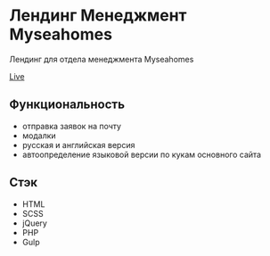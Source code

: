 # Лендинг Менеджмент Myseahomes

Лендинг для отдела менеджмента Myseahomes

[Live](https://myseahomes.com/maintenance/)

## Функциональность

- отправка заявок на почту
- модалки
- русская и английская версия
- автоопределение языковой версии по кукам основного сайта

## Стэк

- HTML
- SCSS
- jQuery
- PHP
- Gulp
